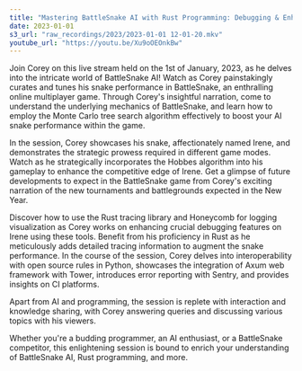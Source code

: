 ```yaml
---
title: "Mastering BattleSnake AI with Rust Programming: Debugging & Enhancing Performance | Live Stream Recap"
date: 2023-01-01
s3_url: "raw_recordings/2023/2023-01-01 12-01-20.mkv"
youtube_url: "https://youtu.be/Xu9oOEOnkBw"
---
```


Join Corey on this live stream held on the 1st of January, 2023, as he delves into the intricate world of BattleSnake AI! Watch as Corey painstakingly curates and tunes his snake performance in BattleSnake, an enthralling online multiplayer game. Through Corey's insightful narration, come to understand the underlying mechanics of BattleSnake, and learn how to employ the Monte Carlo tree search algorithm effectively to boost your AI snake performance within the game.

In the session, Corey showcases his snake, affectionately named Irene, and demonstrates the strategic prowess required in different game modes. Watch as he strategically incorporates the Hobbes algorithm into his gameplay to enhance the competitive edge of Irene. Get a glimpse of future developments to expect in the BattleSnake game from Corey's exciting narration of the new tournaments and battlegrounds expected in the New Year.

Discover how to use the Rust tracing library and Honeycomb for logging visualization as Corey works on enhancing crucial debugging features on Irene using these tools. Benefit from his proficiency in Rust as he meticulously adds detailed tracing information to augment the snake performance. In the course of the session, Corey delves into interoperability with open source rules in Python, showcases the integration of Axum web framework with Tower, introduces error reporting with Sentry, and provides insights on CI platforms.

Apart from AI and programming, the session is replete with interaction and knowledge sharing, with Corey answering queries and discussing various topics with his viewers.

Whether you're a budding programmer, an AI enthusiast, or a BattleSnake competitor, this enlightening session is bound to enrich your understanding of BattleSnake AI, Rust programming, and more.
